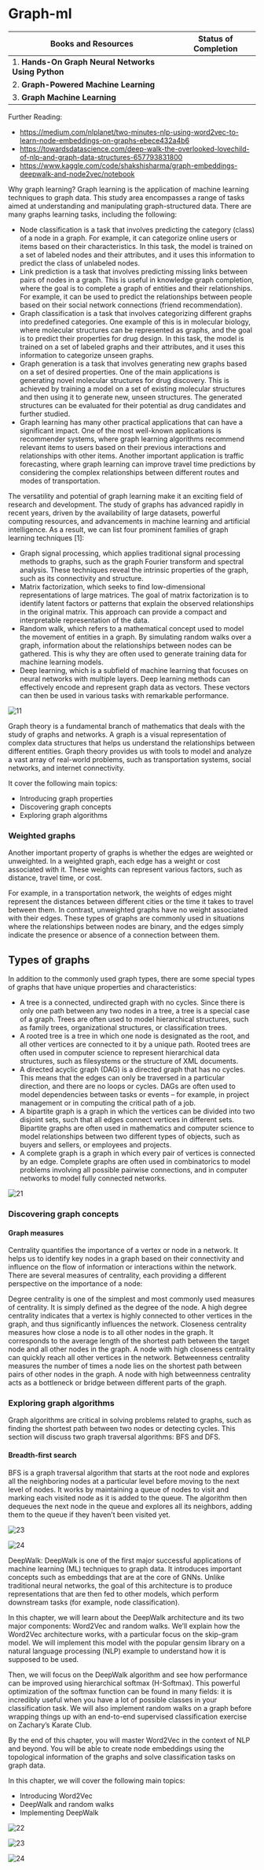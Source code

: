 # Graph-ml
| Books and Resources | Status of Completion |
| ----- | -----|
| 1. **Hands-On Graph Neural Networks Using Python** | |
| 2. **Graph-Powered Machine Learning** | |
| 3. **Graph Machine Learning** | |

Further Reading:
- https://medium.com/nlplanet/two-minutes-nlp-using-word2vec-to-learn-node-embeddings-on-graphs-ebece432a4b6
- https://towardsdatascience.com/deep-walk-the-overlooked-lovechild-of-nlp-and-graph-data-structures-657793831800
- https://www.kaggle.com/code/shakshisharma/graph-embeddings-deepwalk-and-node2vec/notebook

Why graph learning?
Graph learning is the application of machine learning techniques to graph data. This study area encompasses a range of tasks aimed at understanding and manipulating graph-structured data. There are many graphs learning tasks, including the following:

- Node classification is a task that involves predicting the category (class) of a node in a graph. For example, it can categorize online users or items based on their characteristics. In this task, the model is trained on a set of labeled nodes and their attributes, and it uses this information to predict the class of unlabeled nodes.
- Link prediction is a task that involves predicting missing links between pairs of nodes in a graph. This is useful in knowledge graph completion, where the goal is to complete a graph of entities and their relationships. For example, it can be used to predict the relationships between people based on their social network connections (friend recommendation).
- Graph classification is a task that involves categorizing different graphs into predefined categories. One example of this is in molecular biology, where molecular structures can be represented as graphs, and the goal is to predict their properties for drug design. In this task, the model is trained on a set of labeled graphs and their attributes, and it uses this information to categorize unseen graphs.
- Graph generation is a task that involves generating new graphs based on a set of desired properties. One of the main applications is generating novel molecular structures for drug discovery. This is achieved by training a model on a set of existing molecular structures and then using it to generate new, unseen structures. The generated structures can be evaluated for their potential as drug candidates and further studied.
- Graph learning has many other practical applications that can have a significant impact. One of the most well-known applications is recommender systems, where graph learning algorithms recommend relevant items to users based on their previous interactions and relationships with other items. Another important application is traffic forecasting, where graph learning can improve travel time predictions by considering the complex relationships between different routes and modes of transportation.

The versatility and potential of graph learning make it an exciting field of research and development. The study of graphs has advanced rapidly in recent years, driven by the availability of large datasets, powerful computing resources, and advancements in machine learning and artificial intelligence. As a result, we can list four prominent families of graph learning techniques [1]:

- Graph signal processing, which applies traditional signal processing methods to graphs, such as the graph Fourier transform and spectral analysis. These techniques reveal the intrinsic properties of the graph, such as its connectivity and structure.
- Matrix factorization, which seeks to find low-dimensional representations of large matrices. The goal of matrix factorization is to identify latent factors or patterns that explain the observed relationships in the original matrix. This approach can provide a compact and interpretable representation of the data.
- Random walk, which refers to a mathematical concept used to model the movement of entities in a graph. By simulating random walks over a graph, information about the relationships between nodes can be gathered. This is why they are often used to generate training data for machine learning models.
- Deep learning, which is a subfield of machine learning that focuses on neural networks with multiple layers. Deep learning methods can effectively encode and represent graph data as vectors. These vectors can then be used in various tasks with remarkable performance.

![11](https://github.com/andysingal/Graph-ml/blob/main/resources/Screenshot%202023-06-13%20at%207.39.25%20AM.png)

Graph theory is a fundamental branch of mathematics that deals with the study of graphs and networks. A graph is a visual representation of complex data structures that helps us understand the relationships between different entities. Graph theory provides us with tools to model and analyze a vast array of real-world problems, such as transportation systems, social networks, and internet connectivity.

It cover the following main topics:

- Introducing graph properties
- Discovering graph concepts
- Exploring graph algorithms

<h3>Weighted graphs</h3>
Another important property of graphs is whether the edges are weighted or unweighted. In a weighted graph, each edge has a weight or cost associated with it. These weights can represent various factors, such as distance, travel time, or cost.

For example, in a transportation network, the weights of edges might represent the distances between different cities or the time it takes to travel between them. In contrast, unweighted graphs have no weight associated with their edges. These types of graphs are commonly used in situations where the relationships between nodes are binary, and the edges simply indicate the presence or absence of a connection between them.

<h2>Types of graphs</h2>

In addition to the commonly used graph types, there are some special types of graphs that have unique properties and characteristics:

- A tree is a connected, undirected graph with no cycles. Since there is only one path between any two nodes in a tree, a tree is a special case of a graph. Trees are often used to model hierarchical structures, such as family trees, organizational structures, or classification trees.
- A rooted tree is a tree in which one node is designated as the root, and all other vertices are connected to it by a unique path. Rooted trees are often used in computer science to represent hierarchical data structures, such as filesystems or the structure of XML documents.
- A directed acyclic graph (DAG) is a directed graph that has no cycles. This means that the edges can only be traversed in a particular direction, and there are no loops or cycles. DAGs are often used to model dependencies between tasks or events – for example, in project management or in computing the critical path of a job.
- A bipartite graph is a graph in which the vertices can be divided into two disjoint sets, such that all edges connect vertices in different sets. Bipartite graphs are often used in mathematics and computer science to model relationships between two different types of objects, such as buyers and sellers, or employees and projects.
- A complete graph is a graph in which every pair of vertices is connected by an edge. Complete graphs are often used in combinatorics to model problems involving all possible pairwise connections, and in computer networks to model fully connected networks.

![21](https://github.com/andysingal/Graph-ml/blob/main/resources/Screenshot%202023-06-14%20at%208.10.55%20AM.png)

<h3>Discovering graph concepts</h3>
<h4>Graph measures</h4>
Centrality quantifies the importance of a vertex or node in a network. It helps us to identify key nodes in a graph based on their connectivity and influence on the flow of information or interactions within the network. There are several measures of centrality, each providing a different perspective on the importance of a node:

Degree centrality is one of the simplest and most commonly used measures of centrality. It is simply defined as the degree of the node. A high degree centrality indicates that a vertex is highly connected to other vertices in the graph, and thus significantly influences the network.
Closeness centrality measures how close a node is to all other nodes in the graph. It corresponds to the average length of the shortest path between the target node and all other nodes in the graph. A node with high closeness centrality can quickly reach all other vertices in the network.
Betweenness centrality measures the number of times a node lies on the shortest path between pairs of other nodes in the graph. A node with high betweenness centrality acts as a bottleneck or bridge between different parts of the graph.

<h3>Exploring graph algorithms</h3>
Graph algorithms are critical in solving problems related to graphs, such as finding the shortest path between two nodes or detecting cycles. This section will discuss two graph traversal algorithms: BFS and DFS.

<h4>Breadth-first search</h4>
BFS is a graph traversal algorithm that starts at the root node and explores all the neighboring nodes at a particular level before moving to the next level of nodes. It works by maintaining a queue of nodes to visit and marking each visited node as it is added to the queue. The algorithm then dequeues the next node in the queue and explores all its neighbors, adding them to the queue if they haven’t been visited yet.

![23](https://github.com/andysingal/Graph-ml/blob/main/resources/Screenshot%202023-06-14%20at%208.20.40%20AM.png)

![24](https://github.com/andysingal/Graph-ml/blob/main/resources/Screenshot%202023-06-14%20at%208.22.43%20AM.png)

DeepWalk: 
DeepWalk is one of the first major successful applications of machine learning (ML) techniques to graph data. It introduces important concepts such as embeddings that are at the core of GNNs. Unlike traditional neural networks, the goal of this architecture is to produce representations that are then fed to other models, which perform downstream tasks (for example, node classification).

In this chapter, we will learn about the DeepWalk architecture and its two major components: Word2Vec and random walks. We’ll explain how the Word2Vec architecture works, with a particular focus on the skip-gram model. We will implement this model with the popular gensim library on a natural language processing (NLP) example to understand how it is supposed to be used.

Then, we will focus on the DeepWalk algorithm and see how performance can be improved using hierarchical softmax (H-Softmax). This powerful optimization of the softmax function can be found in many fields: it is incredibly useful when you have a lot of possible classes in your classification task. We will also implement random walks on a graph before wrapping things up with an end-to-end supervised classification exercise on Zachary’s Karate Club.

By the end of this chapter, you will master Word2Vec in the context of NLP and beyond. You will be able to create node embeddings using the topological information of the graphs and solve classification tasks on graph data.

In this chapter, we will cover the following main topics:

- Introducing Word2Vec
- DeepWalk and random walks
-  Implementing DeepWalk

![22](https://github.com/andysingal/Graph-ml/blob/main/resources/Screenshot%202023-06-15%20at%208.29.27%20AM.png)

![23](https://github.com/andysingal/Graph-ml/blob/main/resources/Screenshot%202023-06-15%20at%208.31.52%20AM.png)

![24](https://github.com/andysingal/Graph-ml/blob/main/resources/Screenshot%202023-06-15%20at%208.36.43%20AM.png)
